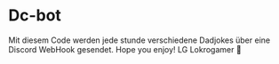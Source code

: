 # Dc-bot

Mit diesem Code werden jede stunde verschiedene Dadjokes über eine Discord WebHook gesendet. Hope you enjoy!
LG
Lokrogamer 👋
